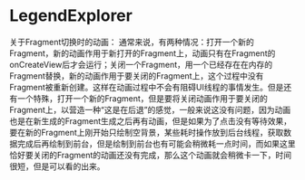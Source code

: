 LegendExplorer
==============

关于Fragment切换时的动画：
    通常来说，有两种情况：打开一个新的Fragment，新的动画作用于新打开的Fragment上，动画只有在Fragment的onCreateView后才会运行；关闭一个Fragment，用一个已经存在在内存的Fragment替换，新的动画作用于要关闭的Fragment上，这个过程中没有Fragment被重新创建。这样在动画过程中不会有阻碍UI线程的事情发生。但是还有一个特殊，打开一个新的Fragment，但是要将关闭动画作用于要关闭的Fragment上，以营造一种“这是在后退”的感觉，一般来说这没有问题，因为动画也是在新生成的Fragment生成之后再有动画，但是如果为了点击没有等待效果，要在新的Fragment上刚开始只绘制空背景，某些耗时操作放到后台线程，获取数据完成后再绘制到前台，但是绘制到前台也有可能会稍微耗一点时间，而如果这里恰好要关闭的Fragment的动画还没有完成，那么这个动画就会稍微卡一下，时间很短，但是可以看的出来。
